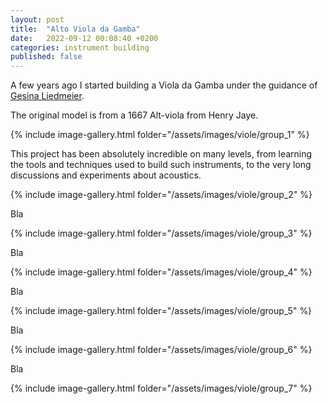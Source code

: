 ```yaml
---
layout: post
title:  "Alto Viola da Gamba"
date:   2022-09-12 00:08:40 +0200
categories: instrument building
published: false
---
```


A few years ago I started building a Viola da Gamba under the guidance of [Gesina Liedmeier](https://www.liedmeier.nl/home).

The original model is from a 1667 Alt-viola from Henry Jaye.

{% include image-gallery.html folder="/assets/images/viole/group_1" %}

This project has been absolutely incredible on many levels, from learning the tools and techniques used to build such instruments, to the very long discussions and experiments about acoustics.

{% include image-gallery.html folder="/assets/images/viole/group_2" %}

Bla

{% include image-gallery.html folder="/assets/images/viole/group_3" %}

Bla

{% include image-gallery.html folder="/assets/images/viole/group_4" %}

Bla

{% include image-gallery.html folder="/assets/images/viole/group_5" %}

Bla

{% include image-gallery.html folder="/assets/images/viole/group_6" %}

Bla

{% include image-gallery.html folder="/assets/images/viole/group_7" %}

